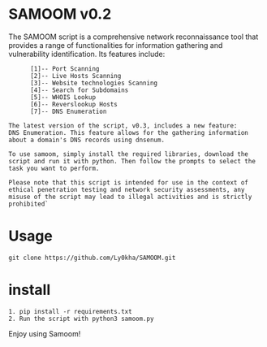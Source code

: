 # SAMOOM v0.2
The SAMOOM script is a comprehensive network reconnaissance tool that provides a range of functionalities for information gathering and vulnerability identification. Its features include:
```
      [1]-- Port Scanning
      [2]-- Live Hosts Scanning
      [3]-- Website technologies Scanning
      [4]-- Search for Subdomains
      [5]-- WHOIS Lookup
      [6]-- Reverslookup Hosts
      [7]-- DNS Enumeration
      
The latest version of the script, v0.3, includes a new feature:
DNS Enumeration. This feature allows for the gathering information about a domain's DNS records using dnsenum.

To use samoom, simply install the required libraries, download the script and run it with python. Then follow the prompts to select the task you want to perform.

Please note that this script is intended for use in the context of ethical penetration testing and network security assessments, any misuse of the script may lead to illegal activities and is strictly prohibited`
```
# Usage
```
git clone https://github.com/Ly0kha/SAMOOM.git
```


# install
```
1. pip install -r requirements.txt
2. Run the script with python3 samoom.py
```
Enjoy using Samoom!
